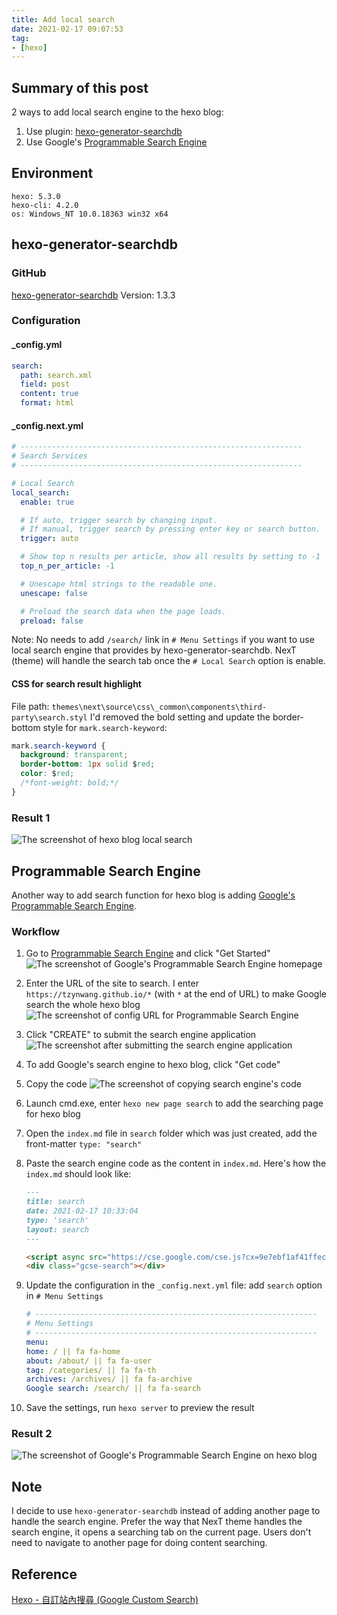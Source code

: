 ```yaml
---
title: Add local search
date: 2021-02-17 09:07:53
tag:
- [hexo]
---
```


## Summary of this post

2 ways to add local search engine to the hexo blog:

1. Use plugin: [hexo-generator-searchdb](https://github.com/next-theme/hexo-generator-searchdb)
1. Use Google's [Programmable Search Engine](https://programmablesearchengine.google.com/about/)

## Environment

```
hexo: 5.3.0
hexo-cli: 4.2.0
os: Windows_NT 10.0.18363 win32 x64
```

## hexo-generator-searchdb

### GitHub

[hexo-generator-searchdb](https://github.com/next-theme/hexo-generator-searchdb)
Version: 1.3.3

### Configuration

#### \_config.yml

```yaml
search:
  path: search.xml
  field: post
  content: true
  format: html
```

#### \_config.next.yml

```yaml
# ---------------------------------------------------------------
# Search Services
# ---------------------------------------------------------------

# Local Search
local_search:
  enable: true

  # If auto, trigger search by changing input.
  # If manual, trigger search by pressing enter key or search button.
  trigger: auto

  # Show top n results per article, show all results by setting to -1
  top_n_per_article: -1

  # Unescape html strings to the readable one.
  unescape: false

  # Preload the search data when the page loads.
  preload: false
```

Note:
No needs to add `/search/` link in `# Menu Settings` if you want to use local search engine that provides by hexo-generator-searchdb. NexT (theme) will handle the search tab once the `# Local Search` option is enable.

#### CSS for search result highlight

File path: `themes\next\source\css\_common\components\third-party\search.styl`
I'd removed the bold setting and update the border-bottom style for `mark.search-keyword`:

```css
mark.search-keyword {
  background: transparent;
  border-bottom: 1px solid $red;
  color: $red;
  /*font-weight: bold;*/
}
```

### Result 1

![The screenshot of hexo blog local search](/2021/hexo-search-engine/search-result.jpg)

## Programmable Search Engine

Another way to add search function for hexo blog is adding [Google's Programmable Search Engine](https://programmablesearchengine.google.com/about/).

### Workflow

1. Go to [Programmable Search Engine](https://programmablesearchengine.google.com/about/) and click "Get Started"
   ![The screenshot of Google's Programmable Search Engine homepage](/2021/hexo-search-engine/programmable-search-engine-00.jpg)
2. Enter the URL of the site to search. I enter `https://tzynwang.github.io/*` (with `*` at the end of URL) to make Google search the whole hexo blog
   ![The screenshot of config URL for Programmable Search Engine](/2021/hexo-search-engine/programmable-search-engine-01.jpg)
3. Click "CREATE" to submit the search engine application
   ![The screenshot after submitting the search engine application](/2021/hexo-search-engine/programmable-search-engine-02.jpg)
4. To add Google's search engine to hexo blog, click "Get code"
5. Copy the code
   ![The screenshot of copying search engine's code](/2021/hexo-search-engine/programmable-search-engine-03.jpg)
6. Launch cmd.exe, enter `hexo new page search` to add the searching page for hexo blog
7. Open the `index.md` file in `search` folder which was just created, add the front-matter `type: "search"`
8. Paste the search engine code as the content in `index.md`. Here's how the `index.md` should look like:

   ```markdown
   ---
   title: search
   date: 2021-02-17 10:33:04
   type: 'search'
   layout: search
   ---

   <script async src="https://cse.google.com/cse.js?cx=9e7ebf1af41ffecee"></script>
   <div class="gcse-search"></div>
   ```

9. Update the configuration in the `_config.next.yml` file: add `search` option in `# Menu Settings`
   ```yaml
   # ---------------------------------------------------------------
   # Menu Settings
   # ---------------------------------------------------------------
   menu:
   home: / || fa fa-home
   about: /about/ || fa fa-user
   tag: /categories/ || fa fa-th
   archives: /archives/ || fa fa-archive
   Google search: /search/ || fa fa-search
   ```
10. Save the settings, run `hexo server` to preview the result

### Result 2

![The screenshot of Google's Programmable Search Engine on hexo blog](/2021/hexo-search-engine/programmable-search-engine-04.jpg)

## Note

I decide to use `hexo-generator-searchdb` instead of adding another page to handle the search engine.
Prefer the way that NexT theme handles the search engine, it opens a searching tab on the current page. Users don't need to navigate to another page for doing content searching.

## Reference

[Hexo - 自訂站內搜尋 (Google Custom Search)](https://blog.johnwu.cc/article/hexo-google-custom-search.html)
